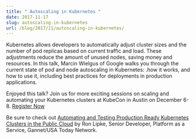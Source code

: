 ```yaml
---
title: " Autoscaling in Kubernetes "
date: 2017-11-17
slug: autoscaling-in-kubernetes
url: /blog/2017/11/autoscaling-in-kubernetes/
---
```



Kubernetes allows developers to automatically adjust cluster sizes and the number of pod replicas based on current traffic and load. These adjustments reduce the amount of unused nodes, saving money and resources. In this talk, Marcin Wielgus of Google walks you through the current state of pod and node autoscaling in Kubernetes: .how it works, and how to use it, including best practices for deployments in production applications.  

Enjoyed this talk? Join us for more exciting sessions on scaling and automating your Kubernetes clusters at KubeCon in Austin on December 6-8. [Register Now](https://www.eventbrite.com/e/kubecon-cloudnativecon-north-america-registration-37824050754?_ga=2.9666039.317115486.1510003873-1623727562.1496428006)  

Be sure to check out [Automating and Testing Production Ready Kubernetes Clusters in the Public Cloud](http://sched.co/CU64) by Ron Lipke, Senior Developer, Platform as a Service, Gannet/USA Today Network.
